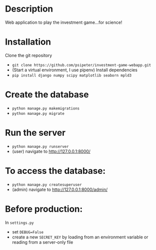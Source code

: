 # Description
Web application to play the investment game...for science!

# Installation
Clone the git repository
- ```git clone https://github.com/psipeter/investment-game-webapp.git```
- (Start a virtual environment, I use pipenv)
Install dependencies
- ```pip install django numpy scipy matplotlib seaborn mpld3```

# Create the database
- ```python manage.py makemigrations```
- ```python manage.py migrate```

# Run the server
- ```python manage.py runserver```
- (user) navigate to http://127.0.0.1:8000/

# To access the database:
- ```python manage.py createsuperuser ```
- (admin) navigate to http://127.0.0.1:8000/admin/


# Before production:
In ```settings.py```
- set ```DEBUG=False```
- create a new ```SECRET_KEY``` by loading from an environment variable or reading from a server-only file
